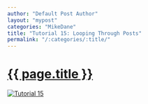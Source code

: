 ```yaml
---
author: "Default Post Author"
layout: "mypost"
categories: "MikeDane"
title: "Tutorial 15: Looping Through Posts"
permalink: "/:categories/:title/"
---
```


# [{{ page.title }}](https://youtu.be/6N1X5XffuUA)
[![Tutorial 15](https://img.youtube.com/vi/6N1X5XffuUA/0.jpg)](https://www.youtube.com/watch?v=6N1X5XffuUA)



